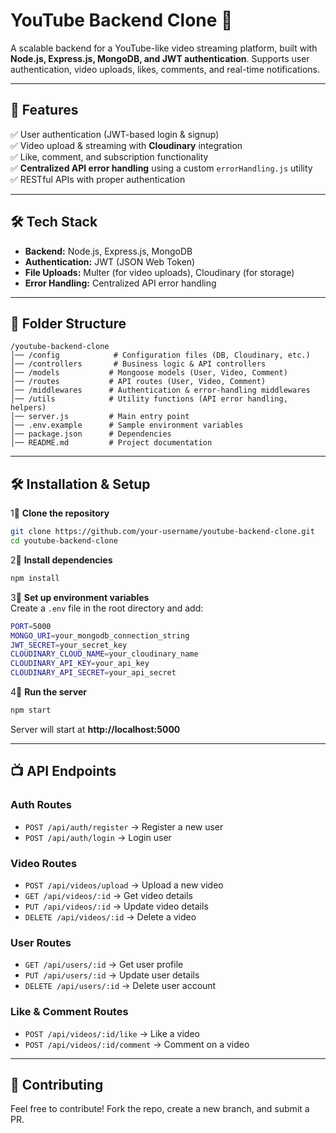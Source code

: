 # YouTube Backend Clone 🎥  

A scalable backend for a YouTube-like video streaming platform, built with **Node.js, Express.js, MongoDB, and JWT authentication**. Supports user authentication, video uploads, likes, comments, and real-time notifications.  

---

## 🚀 Features  

✅ User authentication (JWT-based login & signup)  
✅ Video upload & streaming with **Cloudinary** integration  
✅ Like, comment, and subscription functionality  
✅ **Centralized API error handling** using a custom `errorHandling.js` utility  
✅ RESTful APIs with proper authentication

---

## 🛠️ Tech Stack  

- **Backend:** Node.js, Express.js, MongoDB  
- **Authentication:** JWT (JSON Web Token)  
- **File Uploads:** Multer (for video uploads), Cloudinary (for storage)    
- **Error Handling:** Centralized API error handling  

---

## 📂 Folder Structure  

```
/youtube-backend-clone
│── /config            # Configuration files (DB, Cloudinary, etc.)
│── /controllers       # Business logic & API controllers
│── /models           # Mongoose models (User, Video, Comment)
│── /routes           # API routes (User, Video, Comment)
│── /middlewares      # Authentication & error-handling middlewares
│── /utils            # Utility functions (API error handling, helpers)
│── server.js         # Main entry point
│── .env.example      # Sample environment variables
│── package.json      # Dependencies
│── README.md         # Project documentation
```

---

## 🛠️ Installation & Setup  

1⃣ **Clone the repository**  
```sh
git clone https://github.com/your-username/youtube-backend-clone.git
cd youtube-backend-clone
```

2⃣ **Install dependencies**  
```sh
npm install
```

3⃣ **Set up environment variables**  
Create a `.env` file in the root directory and add:  

```sh
PORT=5000
MONGO_URI=your_mongodb_connection_string
JWT_SECRET=your_secret_key
CLOUDINARY_CLOUD_NAME=your_cloudinary_name
CLOUDINARY_API_KEY=your_api_key
CLOUDINARY_API_SECRET=your_api_secret
```

4⃣ **Run the server**  
```sh
npm start
```
Server will start at **http://localhost:5000**  

---

## 📺 API Endpoints  

### **Auth Routes**  
- `POST /api/auth/register` → Register a new user  
- `POST /api/auth/login` → Login user  

### **Video Routes**  
- `POST /api/videos/upload` → Upload a new video  
- `GET /api/videos/:id` → Get video details  
- `PUT /api/videos/:id` → Update video details  
- `DELETE /api/videos/:id` → Delete a video  

### **User Routes**  
- `GET /api/users/:id` → Get user profile  
- `PUT /api/users/:id` → Update user details  
- `DELETE /api/users/:id` → Delete user account  

### **Like & Comment Routes**  
- `POST /api/videos/:id/like` → Like a video  
- `POST /api/videos/:id/comment` → Comment on a video  

---

## 🤝 Contributing  
Feel free to contribute! Fork the repo, create a new branch, and submit a PR.  


